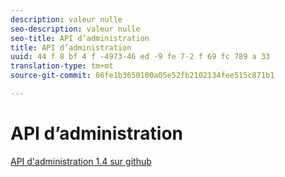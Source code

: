 ```yaml
---
description: valeur nulle
seo-description: valeur nulle
seo-title: API d’administration
title: API d’administration
uuid: 44 f 8 bf 4 f -4973-46 ed -9 fe 7-2 f 69 fc 789 a 33
translation-type: tm+mt
source-git-commit: 86fe1b3650100a05e52fb2102134fee515c871b1

---
```



# API d’administration

[API d'administration 1.4 sur github](https://github.com/AdobeDocs/analytics-1.4-apis/blob/master/docs/admin-api/index.md)
